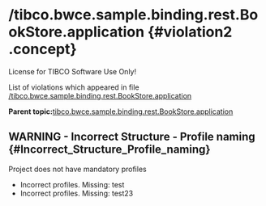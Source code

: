 # /tibco.bwce.sample.binding.rest.BookStore.application {#violation2 .concept}

License for TIBCO Software Use Only!

List of violations which appeared in file [/tibco.bwce.sample.binding.rest.BookStore.application](../../../projects/tibco.bwce.sample.binding.rest.BookStore.application/tibco.bwce.sample.binding.rest.BookStore.application.md)

**Parent topic:**[tibco.bwce.sample.binding.rest.BookStore.application](../../../qa/projects/tibco.bwce.sample.binding.rest.BookStore.application.md)

## WARNING - Incorrect Structure - Profile naming {#Incorrect_Structure_Profile_naming}

Project does not have mandatory profiles

-   Incorrect profiles. Missing: test
-   Incorrect profiles. Missing: test23

